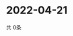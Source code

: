 # 2022-04-21
  共 0条

  <!-- BEGIN -->
  <!-- 最后更新时间Thu Apr 21 2022 20:07:41 GMT+0000 (Coordinated Universal Time) -->
  
  <!-- END -->
  
  